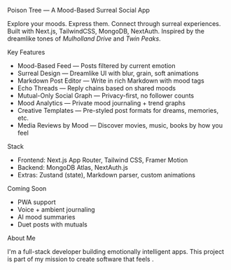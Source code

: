 

Poison Tree — A Mood-Based Surreal Social App

  Explore your moods. Express them. Connect through surreal experiences.
 Built with Next.js, TailwindCSS, MongoDB, NextAuth.
 Inspired by the dreamlike tones of *Mulholland Drive* and *Twin Peaks*.


 Key Features

*  Mood-Based Feed — Posts filtered by current emotion
*  Surreal Design — Dreamlike UI with blur, grain, soft animations
*  Markdown Post Editor — Write in rich Markdown with mood tags
*  Echo Threads — Reply chains based on shared moods
*  Mutual-Only Social Graph — Privacy-first, no follower counts
*  Mood Analytics — Private mood journaling + trend graphs
*  Creative Templates — Pre-styled post formats for dreams, memories, etc.
*  Media Reviews by Mood — Discover movies, music, books by how you feel

Stack

* Frontend: Next.js App Router, Tailwind CSS, Framer Motion
* Backend: MongoDB Atlas, NextAuth.js
* Extras: Zustand (state), Markdown parser, custom animations


 Coming Soon

* PWA support
* Voice + ambient journaling
* AI mood summaries
* Duet posts with mutuals

 About Me

I'm a full-stack developer building emotionally intelligent apps. This project is part of my mission to create software that feels . 
